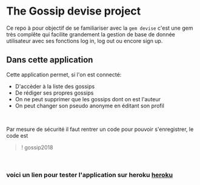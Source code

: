 # The Gossip devise project

 Ce repo à pour objectif de se familiariser avec la `gem devise` c'est une gem très complête qui facilite grandement la gestion de base de donnée utilisateur avec ses fonctions log in, log out ou encore sign up.

## Dans cette application

Cette application permet, si l'on est connecté:
* D'accèder à la liste des gossips 
* De rédiger ses propres gossips
* On ne peut supprimer que les gossips dont on est l'auteur
* On peut changer son pseudo anonyme en éditant son profil

<br/>

Par mesure de sécurité il faut rentrer un code pour pouvoir s'enregistrer, le code est 
>! gossip2018

<br/>

### voici un lien pour tester l'application sur heroku  <a href="https://gossipdeviseal.herokuapp.com/" title="lien vers l'application">heroku</a>
